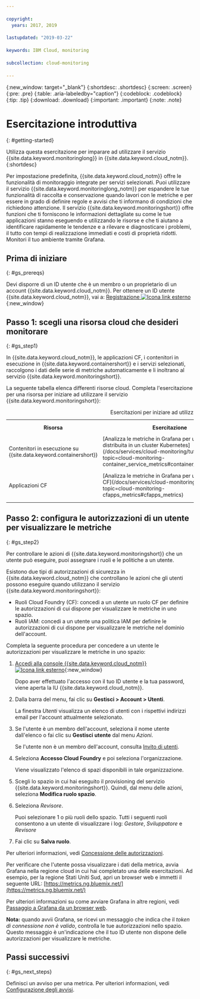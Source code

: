 ```yaml
---

copyright:
  years: 2017, 2019

lastupdated: "2019-03-22"

keywords: IBM Cloud, monitoring

subcollection: cloud-monitoring

---
```


{:new_window: target="_blank"}
{:shortdesc: .shortdesc}
{:screen: .screen}
{:pre: .pre}
{:table: .aria-labeledby="caption"}
{:codeblock: .codeblock}
{:tip: .tip}
{:download: .download}
{:important: .important}
{:note: .note}


# Esercitazione introduttiva
{: #getting-started}

Utilizza questa esercitazione per imparare ad utilizzare il servizio {{site.data.keyword.monitoringlong}} in {{site.data.keyword.cloud_notm}}.
{:shortdesc}

Per impostazione predefinita, {{site.data.keyword.cloud_notm}} offre le funzionalità di monitoraggio integrate per servizi selezionati. Puoi utilizzare il servizio {{site.data.keyword.monitoringlong_notm}} per espandere le tue funzionalità di raccolta e conservazione quando lavori con le metriche e per essere in grado di definire regole e avvisi che ti informano di condizioni che richiedono attenzione. Il servizio {{site.data.keyword.monitoringshort}} offre funzioni che ti forniscono le informazioni dettagliate su come le tue applicazioni stanno eseguendo e utilizzando le risorse e che ti aiutano a identificare rapidamente le tendenze e a rilevare e diagnosticare i problemi, il tutto con tempi di realizzazione immediati e costi di proprietà ridotti. Monitori il tuo ambiente tramite Grafana. 

## Prima di iniziare
{: #gs_prereqs}

Devi disporre di un ID utente che è un membro o un proprietario di un account {{site.data.keyword.cloud_notm}}. Per ottenere un ID utente {{site.data.keyword.cloud_notm}}, vai a: [Registrazione ![Icona link esterno](../../icons/launch-glyph.svg "Icona link esterno")](https://cloud.ibm.com/login){:new_window}

## Passo 1: scegli una risorsa cloud che desideri monitorare
{: #gs_step1}

In {{site.data.keyword.cloud_notm}}, le applicazioni CF, i contenitori in esecuzione in {{site.data.keyword.containershort}} e i servizi selezionati, raccolgono i dati delle serie di metriche automaticamente e li inoltrano al servizio {{site.data.keyword.monitoringshort}}.

La seguente tabella elenca differenti risorse cloud. Completa l'esercitazione per una risorsa per iniziare ad utilizzare il servizio {{site.data.keyword.monitoringshort}}:

<table>
  <caption>Esercitazioni per iniziare ad utilizzare il servizio {{site.data.keyword.monitoringshort}} </caption>
  <tr>
    <th>Risorsa</th>
    <th>Esercitazione</th>
    <th>Ambiente cloud</th>
    <th>Scenario</th>
  </tr>
  <tr>
    <td>Contenitori in esecuzione su {{site.data.keyword.containershort}}</td>
    <td>[Analizza le metriche in Grafana per un'applicazione distribuita in un cluster Kubernetes](/docs/services/cloud-monitoring/tutorials?topic=cloud-monitoring-container_service_metrics#container_service_metrics)</td>
    <td>Pubblico </br>Dedicato</td>
    <td>![Panoramica dei componenti di alto livello per i contenitori distribuiti in un cluster Kubernetes](containers/images/containers_kube_metrics_dedicated.png "Panoramica dei componenti di alto livello per i contenitori distribuiti in un cluster Kubernetes")</td>
  </tr>
  <tr>
    <td>Applicazioni CF</td>
    <td>[Analizza le metriche in Grafana per un'applicazione CF](/docs/services/cloud-monitoring/tutorials?topic=cloud-monitoring-cfapps_metrics#cfapps_metrics)</td>
    <td>Pubblico</td>
    <td>![Visualizzazione di alto livello del monitoraggio delle applicazioni CF in {{site.data.keyword.cloud_notm}}](cf/images/cfapp_metrics_ov.png "Visualizzazione di alto livello del monitoraggio delle applicazioni CF in {{site.data.keyword.cloud_notm}}")</td>
  </tr>
</table>



## Passo 2: configura le autorizzazioni di un utente per visualizzare le metriche
{: #gs_step2}

Per controllare le azioni di {{site.data.keyword.monitoringshort}} che un utente può eseguire, puoi assegnare i ruoli e le politiche a un utente. 

Esistono due tipi di autorizzazioni di sicurezza in {{site.data.keyword.cloud_notm}} che controllano le azioni che gli utenti possono eseguire quando utilizzano il servizio {{site.data.keyword.monitoringshort}}:

* Ruoli Cloud Foundry (CF): concedi a un utente un ruolo CF per definire le autorizzazioni di cui dispone per visualizzare le metriche in uno spazio.
* Ruoli IAM: concedi a un utente una politica IAM per definire le autorizzazioni di cui dispone per visualizzare le metriche nel dominio dell'account.


Completa la seguente procedura per concedere a un utente le autorizzazioni per visualizzare le metriche in uno spazio:

1. [Accedi alla console {{site.data.keyword.cloud_notm}} ![Icona link esterno](../../icons/launch-glyph.svg "Icona link esterno")](http://cloud.ibm.com/login){:new_window}
	
	Dopo aver effettuato l'accesso con il tuo ID utente e la tua password, viene aperta la IU {{site.data.keyword.cloud_notm}}.

2. Dalla barra del menu, fai clic su **Gestisci > Account > Utenti**. 

    La finestra *Utenti* visualizza un elenco di utenti con i rispettivi indirizzi email per l'account attualmente selezionato.
	
3. Se l'utente è un membro dell'account, seleziona il nome utente dall'elenco o fai clic su **Gestisci utente** dal menu *Azioni*.

    Se l'utente non è un membro dell'account, consulta [Invito di utenti](/docs/iam?topic=iam-iamuserinv#iamuserinv).

4. Seleziona **Accesso Cloud Foundry** e poi seleziona l'organizzazione.

    Viene visualizzato l'elenco di spazi disponibili in tale organizzazione.

5. Scegli lo spazio in cui hai eseguito il provisioning del servizio {{site.data.keyword.monitoringshort}}. Quindi, dal menu delle azioni, seleziona **Modifica ruolo spazio**.

6. Seleziona *Revisore*. 

    Puoi selezionare 1 o più ruoli dello spazio. Tutti i seguenti ruoli consentono a un utente di visualizzare i log: *Gestore*, *Sviluppatore* e *Revisore*
	
7. Fai clic su **Salva ruolo**.


Per ulteriori informazioni, vedi [Concessione delle autorizzazioni](/docs/services/cloud-monitoring/security?topic=cloud-monitoring-grant_permissions#grant_permissions).

Per verificare che l'utente possa visualizzare i dati della metrica, avvia Grafana nella regione cloud in cui hai completato una delle esercitazioni. Ad esempio, per la regione Stati Uniti Sud, apri un browser web e immetti il seguente URL: [https://metrics.ng.bluemix.net/](https://metrics.ng.bluemix.net/)


Per ulteriori informazioni su come avviare Grafana in altre regioni, vedi [Passaggio a Grafana da un browser web](/docs/services/cloud-monitoring/grafana?topic=cloud-monitoring-navigating_grafana#navigating_grafana).

**Nota:** quando avvii Grafana, se ricevi un messaggio che indica che il *token di connessione non è valido*, controlla le tue autorizzazioni nello spazio. Questo messaggio è un'indicazione che il tuo ID utente non dispone delle autorizzazioni per visualizzare le metriche.
    

## Passi successivi 
{: #gs_next_steps}

Definisci un avviso per una metrica. Per ulteriori informazioni, vedi [Configurazione degli avvisi](/docs/services/cloud-monitoring?topic=cloud-monitoring-config_alerts_ov#config_alerts_ov).
